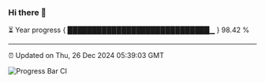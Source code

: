 ### Hi there 👋

⏳ Year progress { █████████████████████████████▁ } 98.42 %

---

⏰ Updated on Thu, 26 Dec 2024 05:39:03 GMT

![Progress Bar CI](https://github.com/IshwaranRudhara/GIT-ACTION/workflows/Progress%20Bar%20CI/badge.svg)
